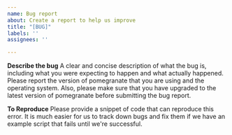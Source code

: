 ```yaml
---
name: Bug report
about: Create a report to help us improve
title: "[BUG]"
labels: ''
assignees: ''

---
```


**Describe the bug**
A clear and concise description of what the bug is, including what you were expecting to happen and what actually happened. Please report the version of pomegranate that you are using and the operating system. Also, please make sure that you have upgraded to the latest version of pomegranate before submitting the bug report.

**To Reproduce**
Please provide a snippet of code that can reproduce this error. It is much easier for us to track down bugs and fix them if we have an example script that fails until we're successful.
